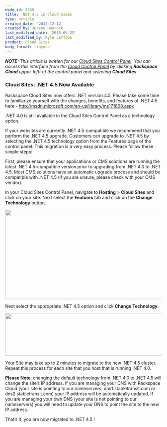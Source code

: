 ```yaml
---
node_id: 3235
title: .NET 4.5 in Cloud Sites
type: article
created_date: '2012-12-12'
created_by: Jereme Hancock
last_modified_date: '2015-09-22'
last_modified_by: Kyle Laffoon
product: Cloud Sites
body_format: tinymce
---
```


***NOTE:** This article is written for our [Cloud Sites Control
Panel](https://manage.rackspacecloud.com/). You can access this
interface from the [Cloud Control
Panel](https://mycloud.rackspace.com/) by clicking **Rackspace Cloud**
upper-leftt of the control panel and selecting **Cloud Sites**.*

<div class="content">

<div
class="field field-name-body field-type-text-with-summary field-label-hidden">

<div class="field-items">

<div class="field-item even">

### Cloud Sites:  .NET 4.5 Now Available

Rackspace Cloud Sites now offers .NET version 4.5. Please take some time
to familiarize yourself with the changes, benefits, and features of .NET
4.5 here - <http://msdn.microsoft.com/en-us/library/ms171868.aspx>

.NET 4.0 is still available in the Cloud Sites Control Panel as a
technology option.

If your websites are currently .NET 4.5-compatible we recommend that you
perform the .NET 4.5 upgrade. Customers can upgrade to .NET 4.5 by
selecting the .NET 4.5 technology option from the Features page of the
control panel. This migration is a very easy process. Please follow
these simple steps:

First, please ensure that your applications or CMS solutions are running
the latest .NET 4.5-compatible version prior to upgrading from .NET 4.0
to .NET 4.5. Most CMS solutions have an automatic upgrade process and
should be compatible with .NET 4.5 (if you are unsure, please check with
your CMS vendor).

In your Cloud Sites Control Panel, navigate to **Hosting** &gt; **Cloud
Sites** and click on your site.  Next select the **Features** tab and
click on the **Change Technology** button.

<img src="http://www.rackspace.com/knowledge_center/sites/default/files/field/image/Selection_001_0.png" width="702" height="287" />

Next select the appropriate .NET 4.5 option and click **Change
Technology**.

<img src="http://www.rackspace.com/knowledge_center/sites/default/files/field/image/Selection_003_0.png" width="694" height="137" />

Your Site may take up to 2 minutes to migrate to the new .NET 4.5
cluster.  Repeat this process for each site that you host that is
running .NET 4.0.

**Please Note**: changing the default technology from .NET 4.0 to .NET
4.5 will change the site&rsquo;s IP address. If you are managing your DNS with
Rackspace Cloud (your site is pointing to our nameservers:
dns1.stabletransit.com or dns2.stabletransit.com) your IP address will
be automatically updated. If you are managing your own DNS (your site is
not pointing to our nameservers) you will need to update your DNS to
point the site to the new IP address.

That&rsquo;s it, you are now migrated to .NET 4.5 !

</div>

</div>

</div>

</div>




